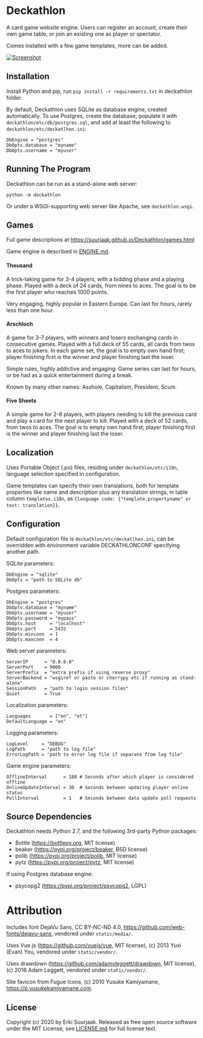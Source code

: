 Deckathlon
==========

A card game website engine. Users can register an account, create their own 
game table, or join an existing one as player or spectator.

Comes installed with a few game templates, more can be added.

[![Screenshot](https://raw.github.com/suurjaak/Deckathlon/gh-pages/img/th_screen_thousand.png)](https://raw.github.com/suurjaak/Deckathlon/gh-pages/img/screen_thousand.png)


Installation
------------

Install Python and pip, run `pip install -r requirements.txt` in deckathlon folder.

By default, Deckathlon uses SQLite as database engine, created automatically.
To use Postgres, create the database, populate it with `deckathlon/etc/db/postgres.sql`,
and add at least the following to `deckathlon/etc/deckatlhon.ini`:

    DbEngine = "postgres"
    DbOpts.database = "myname"
    DbOpts.username = "myuser"



Running The Program
-------------------

Deckathlon can be run as a stand-alone web server:

    python -m deckathlon

Or under a WSGI-supporting web server like Apache, see `deckathlon.wsgi`.



Games
-----

Full game descriptions at https://suurjaak.github.io/Deckathlon/games.html

Game engine is described in [ENGINE.md](ENGINE.md).

#### Thousand

A trick-taking game for 3-4 players, with a bidding phase and a playing phase. 
Played with a deck of 24 cards, from nines to aces. The goal is to be the
first player who reaches 1000 points.

Very engaging, highly popular in Eastern Europe. Can last for hours,
rarely less than one hour.


#### Arschloch

A game for 3-7 players, with winners and losers exchanging cards in consecutive games. 
Played with a full deck of 55 cards, all cards from twos to aces to jokers. In each 
game set, the goal is to empty own hand first; player finishing first is the 
winner and player finishing last the loser. 

Simple rules, highly addictive and engaging. Game series can last for hours, 
or be had as a quick entertainment during a break. 

Known by many other names: Asshole, Capitalism, President, Scum. 


#### Five Sheets

A simple game for 2-8 players, with players needing to kill the previous 
card and play a card for the next player to kill. Played with a deck of 52 
cards, from twos to aces. The goal is to empty own hand first; player finishing 
first is the winner and player finishing last the loser.


Localization
------------

Uses Portable Object (.po) files, residing under `deckathlon/etc/i18n`,
language selection specified in configuration.

Game templates can specify their own translations, both for template properties
like name and description plus any translation strings, in table column `templates.i18n`,
as `{language code: {"template.propertyname" or text: translation}}`.



Configuration
-------------

Default configuration file is `deckathlon/etc/deckatlhon.ini`, can be overridden
with environment variable DECKATHLONCONF specifying another path.


SQLite parameters:

    DbEngine = "sqlite"
    DbOpts = "path to SQLite db"


Postgres parameters:

    DbEngine = "postgres"
    DbOpts.database = "myname"
    DbOpts.username = "myuser"
    DbOpts.password = "mypass"
    DbOpts.host     = "localhost"
    DbOpts.port     = 5432
    DbOpts.minconn  = 1
    DbOpts.maxconn  = 4


Web server parameters:

    ServerIP      = "0.0.0.0"
    ServerPort    = 9000
    ServerPrefix  = "extra prefix if using reverse proxy"
    ServerBackend = "wsgiref or paste or cherrypy etc if running as stand-alone"
    SessionPath   = "path to login session files"
    Quiet         = True


Localization parameters:

    Languages       = ["en", "et"]
    DefaultLanguage = "en"


Logging parameters:

    LogLevel     = "DEBUG"
    LogPath      = "path to log file"
    ErrorLogPath = "path to error log file if separate from log file"


Game engine parameters:

    OfflineInterval      = 180 # Seconds after which player is considered offline
    OnlineUpdateInterval = 30  # Seconds between updating player online status
    PollInterval         = 1   # Seconds between data update poll requests



Source Dependencies
-------------------

Deckathlon needs Python 2.7,
and the following 3rd-party Python packages:

- Bottle (https://bottlepy.org,            MIT license)
- beaker (https://pypi.org/project/beaker, BSD license)
- polib  (https://pypi.org/project/polib,  MIT license)
- pytz   (https://pypi.org/project/pytz,   MIT license)

If using Postgres database engine:
- psycopg2 (https://pypi.org/project/psycopg2, LGPL)



Attribution
===========

Includes font DejaVu Sans, CC BY-NC-ND 4.0,
https://github.com/web-fonts/dejavu-sans, vendored under `static/media/`.

Uses Vue.js (https://github.com/vuejs/vue, MIT license),
(c) 2013 Yuxi (Evan) You, vendored under `static/vendor/`.

Uses drawdown (https://github.com/adamvleggett/drawdown, MIT license),
(c) 2016 Adam Leggett, vendored under `static/vendor/`.

Site favicon from Fugue Icons,
(c) 2010 Yusuke Kamiyamane, https://p.yusukekamiyamane.com.



License
-------

Copyright (c) 2020 by Erki Suurjaak.
Released as free open source software under the MIT License,
see [LICENSE.md](LICENSE.md) for full license text.
